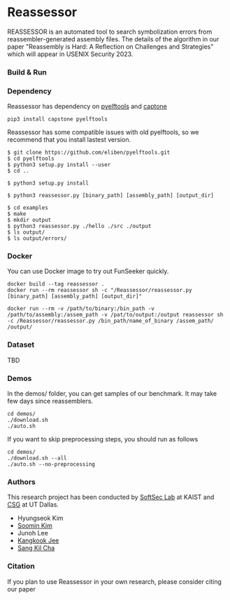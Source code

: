 # Reassessor

REASSESSOR is an automated tool to search symbolization errors from
reassembler-generated assembly files. The details of the algorithm in our
paper "Reassembly is Hard: A Reflection on Challenges and Strategies" which
will appear in USENIX Security 2023.

### Build & Run

### Dependency
Reassessor has dependency on [pyelftools](https://github.com/eliben/pyelftools.git)
and [captone](https://pypi.org/project/capstone/)
```
pip3 install capstone pyelftools
```

Reassessor has some compatible issues with old pyelftools, so we recommend that
you install lastest version.
```
$ git clone https://github.com/eliben/pyelftools.git
$ cd pyelftools
$ python3 setup.py install --user
$ cd ..
```


```
$ python3 setup.py install
```

```
$ python3 reassessor.py [binary_path] [assembly_path] [output_dir]
```

```
$ cd examples
$ make
$ mkdir output
$ python3 reassessor.py ./hello ./src ./output
$ ls output/
$ ls output/errors/
```


### Docker
You can use Docker image to try out FunSeeker quickly.
```
docker build --tag reassessor .
docker run --rm reassessor sh -c "/Reassessor/reassessor.py [binary_path] [assembly_path] [output_dir]"
```

```
docker run --rm -v /path/to/binary:/bin_path -v /path/to/assembly:/assem_path -v /pat/to/output:/output reassessor sh -c /Reassessor/reassessor.py /bin_path/name_of_binary /assem_path/ /output/
```

### Dataset
TBD

### Demos

In the demos/ folder, you can get samples of our benchmark.
It may take few days since reassemblers.
```
cd demos/
./download.sh
./auto.sh
```


If you want to skip preprocessing steps, you should run as follows
```
cd demos/
./download.sh --all
./auto.sh --no-preprocessing
```




### Authors
This research project has been conducted by [SoftSec Lab](https://softsec.kais.ac.kr)
at KAIST and [CSG](https://cs.utdallas.edu/tag/computer-security-group-csg/) at UT Dallas.
- Hyungseok Kim
- [Soomin Kim](https://softsec.kaist.ac.kr/~soomink/)
- Junoh Lee
- [Kangkook Jee](https://kangkookjee.io)
- [Sang Kil Cha](https://softsec.kaist.ac.kr/~sangkilc/)

### Citation
If you plan to use Reassessor in your own research, please consider citing our
paper
